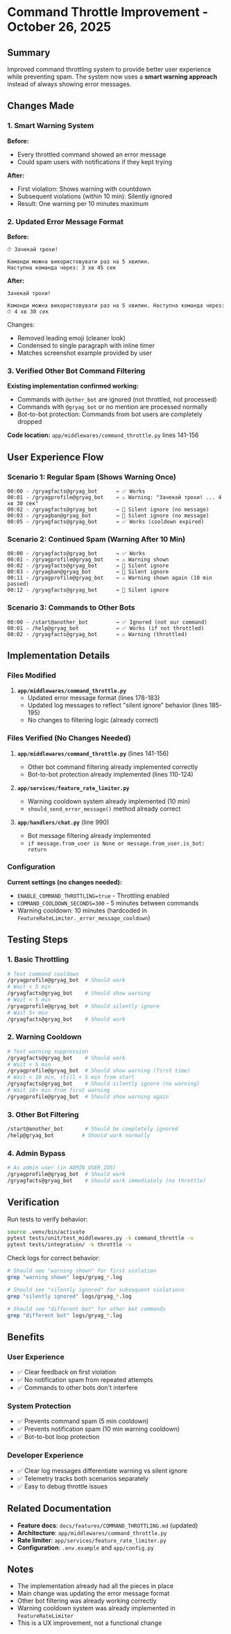 # Command Throttle Improvement - October 26, 2025

## Summary

Improved command throttling system to provide better user experience while preventing spam. The system now uses a **smart warning approach** instead of always showing error messages.

## Changes Made

### 1. Smart Warning System

**Before:**
- Every throttled command showed an error message
- Could spam users with notifications if they kept trying

**After:**
- First violation: Shows warning with countdown
- Subsequent violations (within 10 min): Silently ignored
- Result: One warning per 10 minutes maximum

### 2. Updated Error Message Format

**Before:**
```
⏱ Зачекай трохи!

Команди можна використовувати раз на 5 хвилин.
Наступна команда через: 3 хв 45 сек
```

**After:**
```
Зачекай трохи!

Команди можна використовувати раз на 5 хвилин. Наступна команда через: ⏱ 4 хв 30 сек
```

Changes:
- Removed leading emoji (cleaner look)
- Condensed to single paragraph with inline timer
- Matches screenshot example provided by user

### 3. Verified Other Bot Command Filtering

**Existing implementation confirmed working:**
- Commands with `@other_bot` are ignored (not throttled, not processed)
- Commands with `@gryag_bot` or no mention are processed normally
- Bot-to-bot protection: Commands from bot users are completely dropped

**Code location:** `app/middlewares/command_throttle.py` lines 141-156

## User Experience Flow

### Scenario 1: Regular Spam (Shows Warning Once)

```
00:00 - /gryagfacts@gryag_bot      → ✅ Works
00:01 - /gryagprofile@gryag_bot    → ⚠️ Warning: "Зачекай трохи! ... 4 хв 30 сек"
00:02 - /gryagfacts@gryag_bot      → 🤫 Silent ignore (no message)
00:03 - /gryagban@gryag_bot        → 🤫 Silent ignore (no message)
00:05 - /gryagfacts@gryag_bot      → ✅ Works (cooldown expired)
```

### Scenario 2: Continued Spam (Warning After 10 Min)

```
00:00 - /gryagfacts@gryag_bot      → ✅ Works
00:01 - /gryagprofile@gryag_bot    → ⚠️ Warning shown
00:02 - /gryagfacts@gryag_bot      → 🤫 Silent ignore
00:03 - /gryagban@gryag_bot        → 🤫 Silent ignore
00:11 - /gryagprofile@gryag_bot    → ⚠️ Warning shown again (10 min passed)
00:12 - /gryagfacts@gryag_bot      → 🤫 Silent ignore
```

### Scenario 3: Commands to Other Bots

```
00:00 - /start@another_bot         → ✅ Ignored (not our command)
00:01 - /help@gryag_bot            → ✅ Works (if not throttled)
00:02 - /gryagfacts@gryag_bot      → ⚠️ Warning (throttled)
```

## Implementation Details

### Files Modified

1. **`app/middlewares/command_throttle.py`**
   - Updated error message format (lines 178-183)
   - Updated log messages to reflect "silent ignore" behavior (lines 185-195)
   - No changes to filtering logic (already correct)

### Files Verified (No Changes Needed)

1. **`app/middlewares/command_throttle.py`** (lines 141-156)
   - Other bot command filtering already implemented correctly
   - Bot-to-bot protection already implemented (lines 110-124)

2. **`app/services/feature_rate_limiter.py`**
   - Warning cooldown system already implemented (10 min)
   - `should_send_error_message()` method already correct

3. **`app/handlers/chat.py`** (line 990)
   - Bot message filtering already implemented
   - `if message.from_user is None or message.from_user.is_bot: return`

### Configuration

**Current settings (no changes needed):**
- `ENABLE_COMMAND_THROTTLING=true` - Throttling enabled
- `COMMAND_COOLDOWN_SECONDS=300` - 5 minutes between commands
- Warning cooldown: 10 minutes (hardcoded in `FeatureRateLimiter._error_message_cooldown`)

## Testing Steps

### 1. Basic Throttling
```bash
# Test command cooldown
/gryagprofile@gryag_bot  # Should work
# Wait < 5 min
/gryagfacts@gryag_bot    # Should show warning
# Wait < 5 min
/gryagprofile@gryag_bot  # Should silently ignore
# Wait 5+ min
/gryagfacts@gryag_bot    # Should work
```

### 2. Warning Cooldown
```bash
# Test warning suppression
/gryagfacts@gryag_bot    # Should work
# Wait < 5 min
/gryagprofile@gryag_bot  # Should show warning (first time)
# Wait < 10 min, still < 5 min from start
/gryagfacts@gryag_bot    # Should silently ignore (no warning)
# Wait 10+ min from first warning
/gryagprofile@gryag_bot  # Should show warning again
```

### 3. Other Bot Filtering
```bash
/start@another_bot       # Should be completely ignored
/help@gryag_bot         # Should work normally
```

### 4. Admin Bypass
```bash
# As admin user (in ADMIN_USER_IDS)
/gryagprofile@gryag_bot  # Should work
/gryagfacts@gryag_bot    # Should work immediately (no throttle)
```

## Verification

Run tests to verify behavior:
```bash
source .venv/bin/activate
pytest tests/unit/test_middlewares.py -k command_throttle -v
pytest tests/integration/ -k throttle -v
```

Check logs for correct behavior:
```bash
# Should see "warning shown" for first violation
grep "warning shown" logs/gryag_*.log

# Should see "silently ignored" for subsequent violations
grep "silently ignored" logs/gryag_*.log

# Should see "different bot" for other bot commands
grep "different bot" logs/gryag_*.log
```

## Benefits

### User Experience
- ✅ Clear feedback on first violation
- ✅ No notification spam from repeated attempts
- ✅ Commands to other bots don't interfere

### System Protection
- ✅ Prevents command spam (5 min cooldown)
- ✅ Prevents notification spam (10 min warning cooldown)
- ✅ Bot-to-bot loop protection

### Developer Experience
- ✅ Clear log messages differentiate warning vs silent ignore
- ✅ Telemetry tracks both scenarios separately
- ✅ Easy to debug throttle issues

## Related Documentation

- **Feature docs**: `docs/features/COMMAND_THROTTLING.md` (updated)
- **Architecture**: `app/middlewares/command_throttle.py`
- **Rate limiter**: `app/services/feature_rate_limiter.py`
- **Configuration**: `.env.example` and `app/config.py`

## Notes

- The implementation already had all the pieces in place
- Main change was updating the error message format
- Other bot filtering was already working correctly
- Warning cooldown system was already implemented in `FeatureRateLimiter`
- This is a UX improvement, not a functional change
